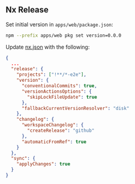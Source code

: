 ## Nx Release

Set initial version in `apps/web/package.json`:

```bash
npm --prefix apps/web pkg set version=0.0.0
```

Update [nx.json](../../nx.json) with the following:

```json
{
  ...
  "release": {
    "projects": ["!**/*-e2e"],
    "version": {
      "conventionalCommits": true,
      "versionActionsOptions": {
        "skipLockFileUpdate": true
      },
      "fallbackCurrentVersionResolver": "disk"
    },
    "changelog": {
      "workspaceChangelog": {
        "createRelease": "github"
      },
      "automaticFromRef": true
    }
  },
  "sync": {
    "applyChanges": true
  }
}
```
